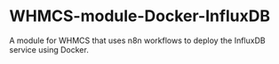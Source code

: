 # WHMCS-module-Docker-InfluxDB
A module for WHMCS that uses n8n workflows to deploy the InfluxDB service using Docker.
